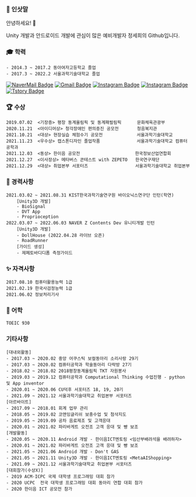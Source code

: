 ### 🌸 인삿말

안녕하세요! 🙌
    
Unity 개발과 안드로이드 개발에 관심이 많은
예비개발자 정세희의 Github입니다.

### 🎓 학력
    - 2014.3 ~ 2017.2 동아여자고등학교 졸업
    - 2017.3 ~ 2022.2 서울과학기술대학교 졸업



[![NaverMail Badge](https://img.shields.io/badge/Naver-brightgreen?style=for-the-badge&logo=Naver&logoColor=white&link=mailto:zanne1218@naver.com)](mailto:zanne1218@naver.com)
[![Gmail Badge](https://img.shields.io/badge/Gmail-d14836?style=for-the-badge&logo=Gmail&logoColor=white&link=mailto:zanne1218@gmail.com)](mailto:zanne1218@gmail.com)  [![Instagram Badge](https://img.shields.io/badge/Instagram-FF69B4?style=for-the-badge&logo=instagram&logoColor=white&link=https://www.instagram.com/saying.me)](https://www.instagram.com/saying.me) [![Instagram Badge](https://img.shields.io/badge/Eatstagram-blueviolet?style=for-the-badge&logo=instagram&logoColor=white&link=https://www.instagram.com/pr252nt)](https://www.instagram.com/pr252nt)  [![Tstory Badge](https://img.shields.io/badge/T_story-black?style=for-the-badge&link=https://saying-me.tistory.com)](https://saying-me.tistory.com)


### 🏆 수상
    2019.07.02  <기장증> 평창 동계올림픽 및 동계패럴림픽      문화체육관광부
    2020.11.21  <아이디어상> 청각장애인 편의증진 공모전       청음복지관
    2021.10.21  <대상> 현장실습 체험수기 공모전             서울과학기술대학교
    2021.11.23  <우수상> 캡스톤디자인 졸업작품              서울과학기술대학교 컴퓨터공학과
    2021.12.03  <동상> 한이음 공모전                     한국정보산업연합회
    2021.12.27  <이사장상> 메타버스 콘테스트 with ZEPETO   한국연구재단
    2021.12.29  <대상> 취업본부 서포터즈                  서울과학기술대학교 취업본부

### 💼 경력사항
    2021.03.02 ~ 2021.08.31 KIST한국과학기술연구원 바이오닉스연구단 인턴(학연)
        [Unity3D 개발]
        - BioSignal
        - DVT App
        - Proprioception
    2022.03.07 ~ 2022.06.03 NAVER Z Contents Dev 유니티개발 인턴
        [Unity3D 개발]
        - DollHouse (2022.04.28 라이브 오픈)
        - RoadRunner
        [가이드 생성]
        - 제페토바디디폼 측정가이드

### ✨ 자격사항
    2017.08.10 컴퓨터활용능력 1급
    2021.02.19 한국사검정능력 1급
    2021.06.02 정보처리기사
    
### 💫 어학
    TOEIC 930

### 기타사항
    [대내외활동]
    - 2017.03 ~ 2020.02 중앙 어쿠스틱 보컬동아리 소리사랑 29기
    - 2017.03 ~ 2020.02 컴퓨터공학과 학술동아리 다락방 27기
    - 2018.02 ~ 2018.02 2018평창동계올림픽 TKT 자원봉사
    - 2019.03 ~ 2019.12 컴퓨터공학과 Computational Thinking 수업진행 - python 및 App inventor
    - 2020.01 ~ 2020.06 CU덕후 서포터즈 18, 19, 20기
    - 2021.09 ~ 2021.12 서울과학기술대학교 취업본부 서포터즈
    [아르바이트]
    - 2017.09 ~ 2018.01 회계 업무 관리
    - 2018.05 ~ 2019.02 코앤잉글리쉬 보충수업 및 첨삭지도
    - 2019.05 ~ 2019.09 공차 음료제조 및 고객응대
    - 2020.01 ~ 2021.02 파리바게트 오전조 고객 응대 및 빵 보조
    [개발활동]
    - 2020.05 ~ 2020.11 Android 개발 - 한이음ICT멘토링 <임산부배려석을 배려하자>
    - 2020.01 ~ 2021.02 파리바게트 오전조 고객 응대 및 빵 보조
    - 2021.05 ~ 2021.06 Android 개발 - Don't GAS
    - 2021.05 ~ 2021.11 Unity3D 개발 - 한이음ICT멘토링 <MetaAIShopping>
    - 2021.09 ~ 2021.12 서울과학기술대학교 취업본부 서포터즈
    [대회참가(수상X)]
    - 2019 ACM-ICPC 국제 대학생 프로그래밍 대회 참가
    - 2020 UCPC  전국 대학생 프로그래밍 대회 동아리 연합 대회 참가
    - 2020 한이음 ICT 공모전 참가

<!--
**SayisMe/SayisMe** is a ✨ _special_ ✨ repository because its `README.md` (this file) appears on your GitHub profile.

Here are some ideas to get you started:

- 🔭 I’m currently working on ...
- 🌱 I’m currently learning ...
- 👯 I’m looking to collaborate on ...
- 🤔 I’m looking for help with ...
- 💬 Ask me about ...
- 📫 How to reach me: ...
- 😄 Pronouns: ...
- ⚡ Fun fact: ...
-->

